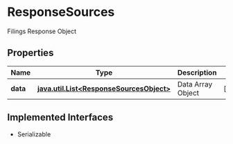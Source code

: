 

# ResponseSources

Filings Response Object

## Properties

Name | Type | Description | Notes
------------ | ------------- | ------------- | -------------
**data** | [**java.util.List&lt;ResponseSourcesObject&gt;**](ResponseSourcesObject.md) | Data Array Object |  [optional]


## Implemented Interfaces

* Serializable


